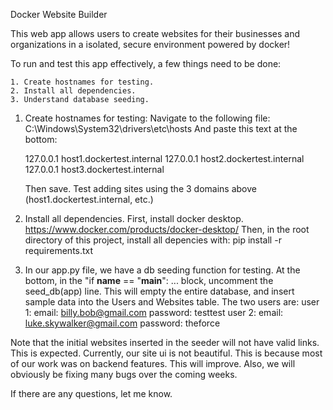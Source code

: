Docker Website Builder

This web app allows users to create websites for their businesses and organizations in a isolated, secure environment powered by docker!

To run and test this app effectively, a few things need to be done:
    
    1. Create hostnames for testing.
    2. Install all dependencies.
    3. Understand database seeding.

1. Create hostnames for testing:
    Navigate to the following file: C:\Windows\System32\drivers\etc\hosts
    And paste this text at the bottom:

    127.0.0.1 host1.dockertest.internal
    127.0.0.1 host2.dockertest.internal
    127.0.0.1 host3.dockertest.internal

    Then save.  Test adding sites using the 3 domains above (host1.dockertest.internal, etc.)

2. Install all dependencies.
    First, install docker desktop.  https://www.docker.com/products/docker-desktop/
    Then, in the root directory of this project, install all depencies with: pip install -r requirements.txt

3. In our app.py file, we have a db seeding function for testing.  At the bottom, in the "if __name__ == "__main__": ...
    block, uncomment the seed_db(app) line.  This will empty the entire database, and insert sample data into the Users
    and Websites table.  The two users are:
    user 1:
        email: billy.bob@gmail.com
        password: testtest
    user 2:
        email: luke.skywalker@gmail.com
        password: theforce

Note that the initial websites inserted in the seeder will not have valid links.  This is expected.
Currently, our site ui is not beautiful.  This is because most of our work was on backend features.
This will improve.  Also, we will obviously be fixing many bugs over the coming weeks.

If there are any questions, let me know.
